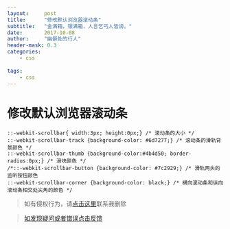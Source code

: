 ```yaml
---
layout:     post
title:      "修改默认浏览器滚动条"
subtitle:   "金满箱，银满箱，人言乞丐人皆谤。"
date:       2017-10-08
author:     "幽僻处的行人"
header-mask: 0.3
categories:
    - css
   
tags:
    - css
---
```


# 修改默认浏览器滚动条


    ::-webkit-scrollbar{ width:3px; height:0px;} /* 滚动条的大小 */
    ::-webkit-scrollbar-track {background-color: #6d7277;} /* 滚动条的滑轨背景颜色 */
    ::-webkit-scrollbar-thumb {background-color:#4b4d50; border-radius:0px;} /* 滑块颜色 */
    /*::-webkit-scrollbar-button {background-color: #7c2929;} /* 滑轨两头的监听按钮颜色
    ::-webkit-scrollbar-corner {background-color: black;} /* 横向滚动条和纵向滚动条相交处尖角的颜色 */


>如有侵权行为，请[点击这里](https://github.com/libaibuzai/libaibuzai/issues)联系我删除

>[如发现疑问或者错误点击反馈](https://github.com/libaibuzai/libaibuzai/issues)
